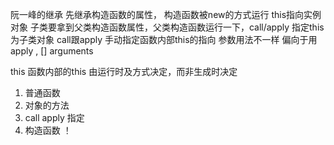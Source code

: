 阮一峰的继承
先继承构造函数的属性，
构造函数被new的方式运行  this指向实例对象
子类要拿到父类构造函数属性，父类构造函数运行一下，call/apply 指定this为子类对象
call跟apply
手动指定函数内部this的指向
参数用法不一样 偏向于用apply , []
arguments

this 函数内部的this
由运行时及方式决定，而非生成时决定
1. 普通函数
2. 对象的方法
3. call apply 指定
4. 构造函数
！